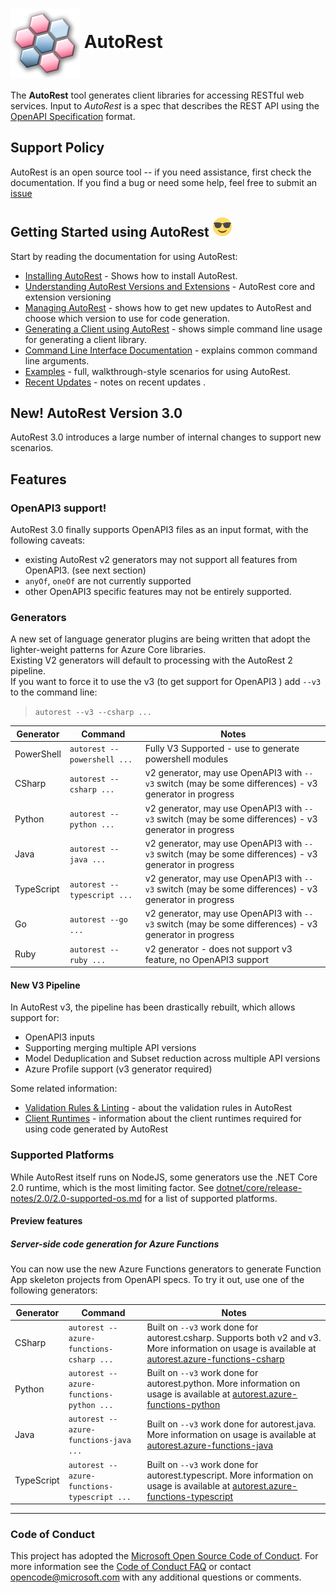 # <img align="center" src="./docs/images/logo.png"> AutoRest

The **AutoRest** tool generates client libraries for accessing RESTful web services. Input to *AutoRest* is a spec that describes the REST API using the [OpenAPI Specification](https://github.com/OAI/OpenAPI-Specification) format.

<!-- 1) returns SVGs now which aren't rendered by GitHub 2) seems to be awfully unresponsive and unreliable lately
[![PR Stats](http://issuestats.com/github/Azure/autorest/badge/pr?style=flat-square)](http://issuestats.com/github/Azure/autorest)
[![Issue Stats](http://issuestats.com/github/Azure/autorest/badge/issue?style=flat-square)](http://issuestats.com/github/Azure/autorest)
-->

## Support Policy

AutoRest is an open source tool -- if you need assistance, first check the documentation. If you find a bug or need some help, feel free to submit an [issue](https://github.com/Azure/autorest/issues)

## Getting Started using AutoRest ![image](./docs/images/normal.png)

Start by reading the documentation for using AutoRest:

- [Installing AutoRest](./docs/installing-autorest.md) - Shows how to install AutoRest.
- [Understanding AutoRest Versions and Extensions](./docs/autorest-versioning.md) - AutoRest core and extension versioning
- [Managing AutoRest](./docs/managing-autorest.md) - shows how to get new updates to AutoRest and choose which version to use for code generation.
- [Generating a Client using AutoRest](./docs/examples/generating-a-client.md) - shows simple command line usage for generating a client library.
- [Command Line Interface Documentation](./docs/user/command-line-interface.md) - explains common command line arguments.
- [Examples](./Samples) - full, walkthrough-style scenarios for using AutoRest.
- [Recent Updates](./changelog.md) - notes on recent updates .

## New! AutoRest Version 3.0

AutoRest 3.0 introduces a large number of internal changes to support new scenarios. 

## Features

### OpenAPI3 support!

AutoRest 3.0 finally supports OpenAPI3 files as an input format, with the following caveats:

- existing AutoRest v2 generators may not support all features from OpenAPI3. (see next section)
- `anyOf`, `oneOf` are not currently supported
- other OpenAPI3 specific features may not be entirely supported.

### Generators

A new set of language generator plugins are being written that adopt the lighter-weight patterns for Azure Core libraries.<br>
Existing V2 generators will default to processing with the AutoRest 2 pipeline. <br>
If you want to force it to use the v3 (to get support for OpenAPI3 ) add `--v3` to the command line:
> `autorest --v3 --csharp ...`

| Generator | Command | Notes |
|----|---|---|
|PowerShell| `autorest --powershell ...` |Fully V3 Supported - use to generate powershell modules |
|CSharp|`autorest --csharp ...` |v2 generator, may use OpenAPI3 with `--v3` switch (may be some differences) - v3 generator in progress |
|Python|`autorest --python ...` |v2 generator, may use OpenAPI3 with `--v3` switch (may be some differences) - v3 generator in progress|
|Java|`autorest --java ...` |v2 generator, may use OpenAPI3 with `--v3` switch (may be some differences) - v3 generator in progress |
|TypeScript|`autorest --typescript ...` |v2 generator, may use OpenAPI3 with `--v3` switch (may be some differences) - v3 generator in progress |
|Go|`autorest --go ...` |v2 generator, may use OpenAPI3 with `--v3` switch (may be some differences) - v3 generator in progress |
|Ruby|`autorest --ruby ...` |v2 generator - does not support v3 feature, no OpenAPI3 support |

#### New V3 Pipeline

In AutoRest v3, the pipeline has been drastically rebuilt, which allows support for:

- OpenAPI3 inputs
- Supporting merging multiple API versions
- Model Deduplication and Subset reduction across multiple API versions
- Azure Profile support (v3 generator required)

Some related information:

- [Validation Rules & Linting](https://github.com/Azure/azure-openapi-validator/blob/master/docs/readme.md) - about the validation rules in AutoRest
- [Client Runtimes](./docs/developer/architecture/Autorest-and-Clientruntimes.md) - information about the client runtimes required for using code generated by AutoRest
<!-- - [Developer Guide](./docs/developer/guide/) - Notes on developing with AutoRest -->

### Supported Platforms

While AutoRest itself runs on NodeJS, some generators use the .NET Core 2.0 runtime, which is the most limiting factor.
See [dotnet/core/release-notes/2.0/2.0-supported-os.md](https://github.com/dotnet/core/blob/master/release-notes/2.0/2.0-supported-os.md) for a list of supported platforms.

#### Preview features

##### Server-side code generation for Azure Functions

You can now use the new Azure Functions generators to generate Function App skeleton projects from OpenAPI specs.  To try it out, use one of the following generators:

| Generator | Command | Notes |
|----|---|---|
|CSharp|`autorest --azure-functions-csharp ...` | Built on `--v3` work done for autorest.csharp. Supports both v2 and v3. More information on usage is available at [autorest.azure-functions-csharp](https://github.com/Azure/autorest.azure-functions-csharp) |
|Python|`autorest --azure-functions-python ...` | Built on `--v3` work done for autorest.python. More information on usage is available at [autorest.azure-functions-python](https://github.com/Azure/autorest.azure-functions-python) |
|Java|`autorest --azure-functions-java ...` | Built on `--v3` work done for autorest.java. More information on usage is available at [autorest.azure-functions-java](https://github.com/Azure/autorest.azure-functions-java) |
|TypeScript|`autorest --azure-functions-typescript ...` | Built on `--v3` work done for autorest.typescript. More information on usage is available at [autorest.azure-functions-typescript](https://github.com/Azure/autorest.azure-functions-typescript) |

---

### Code of Conduct

This project has adopted the [Microsoft Open Source Code of Conduct](https://opensource.microsoft.com/codeofconduct/). For more information see the [Code of Conduct FAQ](https://opensource.microsoft.com/codeofconduct/faq/) or contact [opencode@microsoft.com](mailto:opencode@microsoft.com) with any additional questions or comments.
